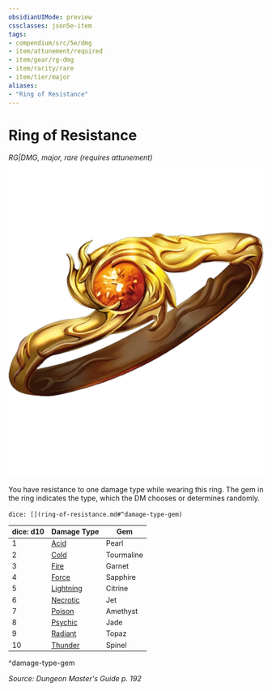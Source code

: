 ```yaml
---
obsidianUIMode: preview
cssclasses: json5e-item
tags:
- compendium/src/5e/dmg
- item/attunement/required
- item/gear/rg-dmg
- item/rarity/rare
- item/tier/major
aliases: 
- "Ring of Resistance"
---
```

# Ring of Resistance
*RG|DMG, major, rare (requires attunement)*  
![](https://raw.githubusercontent.com/5etools-mirror-2/5etools-img/main/items/DMG/Ring%20of%20Resistance.webp#right)  


You have resistance to one damage type while wearing this ring. The gem in the ring indicates the type, which the DM chooses or determines randomly.

`dice: [](ring-of-resistance.md#^damage-type-gem)`

| dice: d10 | Damage Type | Gem |
|-----------|-------------|-----|
| 1 | [Acid](ring-of-acid-resistance.md) | Pearl |
| 2 | [Cold](ring-of-cold-resistance.md) | Tourmaline |
| 3 | [Fire](ring-of-fire-resistance.md) | Garnet |
| 4 | [Force](ring-of-force-resistance.md) | Sapphire |
| 5 | [Lightning](ring-of-lightning-resistance.md) | Citrine |
| 6 | [Necrotic](ring-of-necrotic-resistance.md) | Jet |
| 7 | [Poison](ring-of-poison-resistance.md) | Amethyst |
| 8 | [Psychic](ring-of-psychic-resistance.md) | Jade |
| 9 | [Radiant](ring-of-radiant-resistance.md) | Topaz |
| 10 | [Thunder](ring-of-thunder-resistance.md) | Spinel |
^damage-type-gem

*Source: Dungeon Master's Guide p. 192*